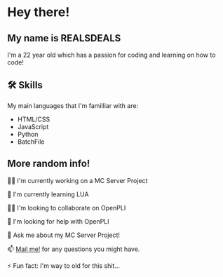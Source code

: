 # Hey there!

## My name is REALSDEALS

I'm a 22 year old which has a passion for coding and learning on how to code!

## 🛠 Skills

My main languages that I'm familliar with are:

- HTML/CSS
- JavaScript
- Python
- BatchFile

## More random info!

👩‍💻 I'm currently working on a MC Server Project

🧠 I'm currently learning LUA

👯‍♀️ I'm looking to collaborate on OpenPLI

🤔 I'm looking for help with OpenPLI

💬 Ask me about my MC Server Project!

📫 [Mail me!](mailto:realsdeals@gmail.com?subject=Question% "Question?") for any questions you might have.

⚡️ Fun fact: I'm way to old for this shit...
